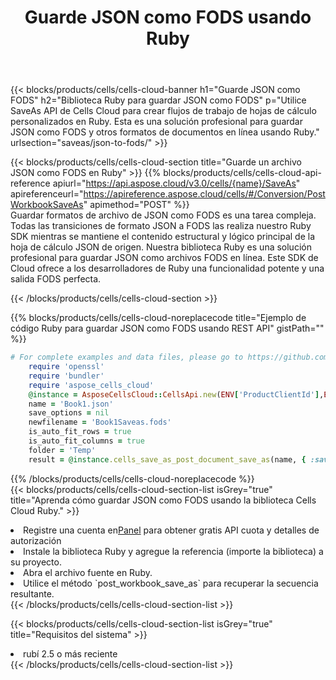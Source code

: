﻿---
title:  Guarde JSON como FODS usando Ruby
description:  Utilizando Aspose.Cells Cloud SDK para Ruby para guardar el archivo en formato JSON como archivo en formato FODS.
kwords: Excel, Save JSON as FODS, REST, Ruby
howto: How to save JSON as FODS using Aspose.Cells Cloud Ruby library.
---
{{< blocks/products/cells/cells-cloud-banner h1="Guarde JSON como FODS" h2="Biblioteca Ruby para guardar JSON como FODS" p="Utilice SaveAs API de Cells Cloud para crear flujos de trabajo de hojas de cálculo personalizados en Ruby. Esta es una solución profesional para guardar JSON como FODS y otros formatos de documentos en línea usando Ruby." urlsection="saveas/json-to-fods/" >}}

{{< blocks/products/cells/cells-cloud-section title="Guarde un archivo JSON como FODS en Ruby" >}}
{{% blocks/products/cells/cells-cloud-api-reference apiurl="https://api.aspose.cloud/v3.0/cells/{name}/SaveAs" apireferenceurl="https://apireference.aspose.cloud/cells/#/Conversion/PostWorkbookSaveAs" apimethod="POST" %}}
<br/>
Guardar formatos de archivo de JSON como FODS es una tarea compleja. Todas las transiciones de formato JSON a FODS las realiza nuestro Ruby SDK mientras se mantiene el contenido estructural y lógico principal de la hoja de cálculo JSON de origen. Nuestra biblioteca Ruby es una solución profesional para guardar JSON como archivos FODS en línea. Este SDK de Cloud ofrece a los desarrolladores de Ruby una funcionalidad potente y una salida FODS perfecta.

{{< /blocks/products/cells/cells-cloud-section >}}

{{% blocks/products/cells/cells-cloud-noreplacecode title="Ejemplo de código Ruby para guardar JSON como FODS usando REST API" gistPath="" %}}
  
```ruby
# For complete examples and data files, please go to https://github.com/aspose-cells-cloud/aspose-cells-cloud-ruby/
    require 'openssl'
    require 'bundler'
    require 'aspose_cells_cloud'
    @instance = AsposeCellsCloud::CellsApi.new(ENV['ProductClientId'],ENV['ProductClientSecret'])
    name = 'Book1.json'
    save_options = nil
    newfilename = 'Book1Saveas.fods'
    is_auto_fit_rows = true
    is_auto_fit_columns = true
    folder = 'Temp'
    result = @instance.cells_save_as_post_document_save_as(name, { :save_options=>save_options, :newfilename=>(folder+"/"+newfilename), :is_auto_fit_rows=>is_auto_fit_rows, :is_auto_fit_columns=>is_auto_fit_columns, :folder=>folder})
```
  
{{% /blocks/products/cells/cells-cloud-noreplacecode %}}
<br/>
{{< blocks/products/cells/cells-cloud-section-list isGrey="true" title="Aprenda cómo guardar JSON como FODS usando la biblioteca Cells Cloud Ruby." >}}
<li> Registre una cuenta en<a href="https://dashboard.aspose.cloud/">Panel</a> para obtener gratis API cuota y detalles de autorización</li>
<li>Instale la biblioteca Ruby y agregue la referencia (importe la biblioteca) a su proyecto.</li>
<li>Abra el archivo fuente en Ruby.</li>
<li>Utilice el método `post_workbook_save_as` para recuperar la secuencia resultante.</li>
{{< /blocks/products/cells/cells-cloud-section-list >}}

{{< blocks/products/cells/cells-cloud-section-list isGrey="true" title="Requisitos del sistema" >}}
<li>rubí 2.5 o más reciente</li>
{{< /blocks/products/cells/cells-cloud-section-list >}}
